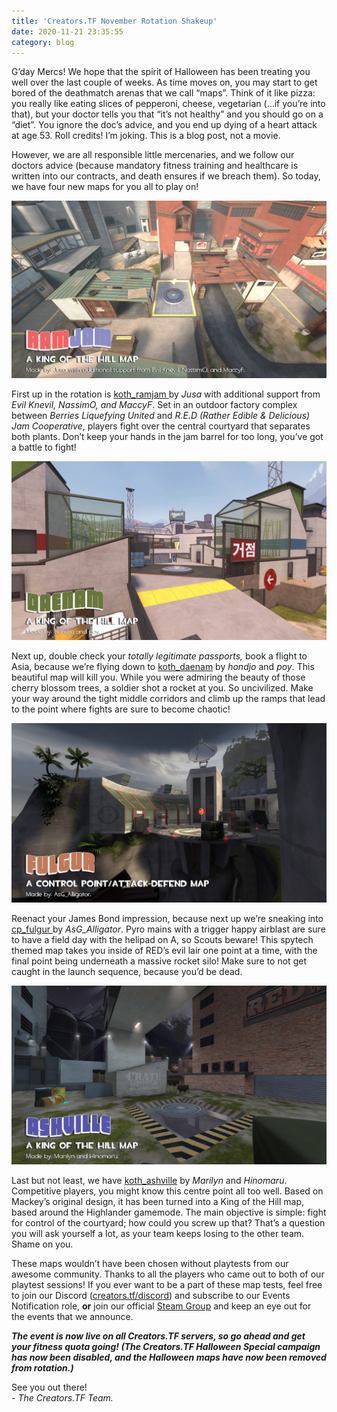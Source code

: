 ```yaml
---
title: 'Creators.TF November Rotation Shakeup'
date: 2020-11-21 23:35:55
category: blog
---
```


<p><span style="font-weight: 400;">G&rsquo;day Mercs! We hope that the spirit of Halloween has been treating you well over the last couple of weeks. As time moves on, you may start to get bored of the deathmatch arenas that we call &ldquo;maps&rdquo;. Think of it like pizza: you really like eating slices of pepperoni, cheese, vegetarian (&hellip;if you&rsquo;re into that), but your doctor tells you that &ldquo;it&rsquo;s not healthy&rdquo; and you should go on a &ldquo;diet&rdquo;. You ignore the doc&rsquo;s advice, and you end up dying of a heart attack at age 53. Roll credits! I&rsquo;m joking. This is a blog post, not a movie.</span></p>
<p><span style="font-weight: 400;">However, we are all responsible little mercenaries, and we follow our doctors advice (because mandatory fitness training and healthcare is written into our contracts, and death ensures if we breach them). So today, we have four new maps for you all to play on!</span></p>
<p><a class="no-anim-underline" href="https://steamcommunity.com/sharedfiles/filedetails/?id=459778887&amp;searchtext=koth_ramjam" target="_blank"><img src="/cdn/assets/images/blogposts/80/nov2020_ramjam.jpg"/></a></p>
<p><span style="font-weight: 400;">First up in the rotation is </span><a href="https://steamcommunity.com/sharedfiles/filedetails/?id=459778887&amp;searchtext=koth_ramjam" target="_blank"><span style="font-weight: 400;">koth_ramjam </span></a><span style="font-weight: 400;">by </span><em><span style="font-weight: 400;">Jusa </span></em><span style="font-weight: 400;">with additional support from </span><em><span style="font-weight: 400;">Evil Knevil, NassimO, and MaccyF</span></em><span style="font-weight: 400;">. Set in an outdoor factory complex between </span><em><span style="font-weight: 400;">Berries Liquefying United </span></em><span style="font-weight: 400;">and </span><em><span style="font-weight: 400;">R.E.D (Rather Edible &amp; Delicious) Jam Cooperative</span></em><span style="font-weight: 400;">, players fight over the central courtyard that separates both plants. Don&rsquo;t keep your hands in the jam barrel for too long, you&rsquo;ve got a battle to fight!</span></p>
<p><a class="no-anim-underline" href="https://beta.creators.tf/submissions/view/102" target="_blank"><img src="/cdn/assets/images/blogposts/80/nov2020_daeman.jpg"/></a></p>
<p><span style="font-weight: 400;">Next up, double check your </span><em><span style="font-weight: 400;">totally legitimate passports, </span></em><span style="font-weight: 400;">book a flight to Asia, because we&rsquo;re flying down to </span><a href="https://beta.creators.tf/submissions/view/102" target="_blank"><span style="font-weight: 400;">koth_daenam</span></a><span style="font-weight: 400;"> by </span><em><span style="font-weight: 400;">hondjo</span></em><span style="font-weight: 400;"> and </span><em><span style="font-weight: 400;">poy</span></em><span style="font-weight: 400;">. This beautiful map will kill you. While you were admiring the beauty of those cherry blossom trees, a soldier shot a rocket at you. So uncivilized. Make your way around the tight middle corridors and climb up the ramps that lead to the point where fights are sure to become chaotic!</span></p>
<p><a class="no-anim-underline" href="https://steamcommunity.com/sharedfiles/filedetails/?id=2068252300" target="_blank"><img src="/cdn/assets/images/blogposts/80/nov2020_fulgur.jpg"/></a></p>
<p><span style="font-weight: 400;">Reenact your James Bond impression, because next up we&rsquo;re sneaking into </span><a href="https://steamcommunity.com/sharedfiles/filedetails/?id=2068252300" target="_blank"><span style="font-weight: 400;">cp_fulgur </span></a><span style="font-weight: 400;">by </span><em><span style="font-weight: 400;">AsG_Alligator</span></em><span style="font-weight: 400;">. Pyro mains with a trigger happy airblast are sure to have a field day with the helipad on A, so Scouts beware! This spytech themed map takes you inside of RED&rsquo;s evil lair one point at a time, with the final point being underneath a massive rocket silo! Make sure to not get caught in the launch sequence, because you&rsquo;d be dead.</span></p>
<p><a class="no-anim-underline" href="https://beta.creators.tf/submissions/view/328" target="_blank"><img src="/cdn/assets/images/blogposts/80/nov2020_ashville.jpg"/></a></p>
<p><span style="font-weight: 400;">Last but not least, we have </span><a href="https://beta.creators.tf/submissions/view/328" target="_blank"><span style="font-weight: 400;">koth_ashville</span></a><span style="font-weight: 400;"> by </span><em><span style="font-weight: 400;">Marilyn </span></em><span style="font-weight: 400;">and </span><em><span style="font-weight: 400;">Hinomaru</span></em><span style="font-weight: 400;">. Competitive players, you might know this centre point all too well. Based on Mackey&rsquo;s original design, it has been turned into a King of the Hill map, based around the Highlander gamemode. The main objective is simple: fight for control of the courtyard; how could you screw up that? That&rsquo;s a question you will ask yourself a lot, as your team keeps losing to the other team. Shame on you.</span></p>
<p><span style="font-weight: 400;">These maps wouldn&rsquo;t have been chosen without playtests from our awesome community. Thanks to all the players who came out to both of our playtest sessions! If you ever want to be a part of these map tests, feel free to join our Discord (</span><a href="http://creators.tf/discord"><span style="font-weight: 400;">creators.tf/discord</span></a><span style="font-weight: 400;">) and subscribe to our Events Notification role, </span><strong>or</strong><span style="font-weight: 400;"> join our official </span><a href="https://steamcommunity.com/groups/CreatorsTF"><span style="font-weight: 400;">Steam Group</span></a><span style="font-weight: 400;"> and keep an eye out for the events that we announce.</span></p>
<p><strong><em>The event is now live on all Creators.TF servers, so go ahead and get your fitness quota going! (The Creators.TF Halloween Special campaign has now been disabled, and the Halloween maps have now been removed from rotation.)</em></strong></p>
<p><span style="font-weight: 400;">See you out there!<br /></span><em><span style="font-weight: 400;">- The Creators.TF Team.</span></em></p>
